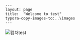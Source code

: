 ```
---
layout: page
title:  "Welcome to test"
typora-copy-images-to:..\images
---
```

![캡처test](C:\git_repo\oksusoo1.github.io\images\캡처test.PNG)

